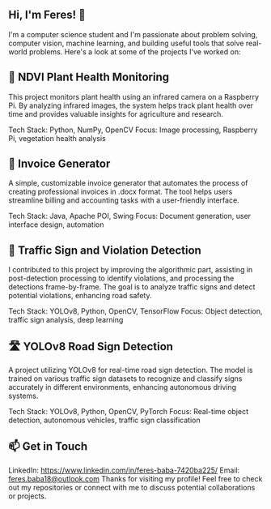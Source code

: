 ## Hi, I'm Feres! 👋
I'm a computer science student and I'm passionate about problem solving, computer vision, machine learning, and building useful tools that solve real-world problems. Here's a look at some of the projects I've worked on:

## 🌿 NDVI Plant Health Monitoring
This project monitors plant health using an infrared camera on a Raspberry Pi. By analyzing infrared images, the system helps track plant health over time and provides valuable insights for agriculture and research.

Tech Stack: Python, NumPy, OpenCV
Focus: Image processing, Raspberry Pi, vegetation health analysis

## 💼 Invoice Generator
A simple, customizable invoice generator that automates the process of creating professional invoices in .docx format. The tool helps users streamline billing and accounting tasks with a user-friendly interface.

Tech Stack: Java, Apache POI, Swing
Focus: Document generation, user interface design, automation

## 🚦 Traffic Sign and Violation Detection
I contributed to this project by improving the algorithmic part, assisting in post-detection processing to identify violations, and processing the detections frame-by-frame. The goal is to analyze traffic signs and detect potential violations, enhancing road safety.

Tech Stack: YOLOv8, Python, OpenCV, TensorFlow
Focus: Object detection, traffic sign analysis, deep learning

## 🛣️ YOLOv8 Road Sign Detection
A project utilizing YOLOv8 for real-time road sign detection. The model is trained on various traffic sign datasets to recognize and classify signs accurately in different environments, enhancing autonomous driving systems.

Tech Stack: YOLOv8, Python, OpenCV, PyTorch
Focus: Real-time object detection, autonomous vehicles, traffic sign classification

## 📫 Get in Touch
LinkedIn: https://www.linkedin.com/in/feres-baba-7420ba225/
Email: feres.baba18@outlook.com
Thanks for visiting my profile! Feel free to check out my repositories or connect with me to discuss potential collaborations or projects.
